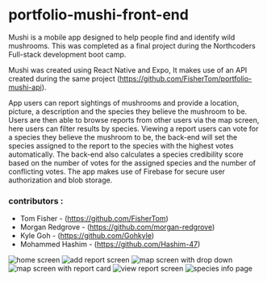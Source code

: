 # portfolio-mushi-front-end

Mushi is a mobile app designed to help people find and identify wild mushrooms. This was completed as a final project during the Northcoders Full-stack development boot camp.

Mushi was created using React Native and Expo, It makes use of an API created during the same project (https://github.com/FisherTom/portfolio-mushi-api).

App users can report sightings of mushrooms and provide a location, picture, a description and the species they believe the mushroom to be.
Users are then able to browse reports from other users via the map screen, here users can filter results by species.
Viewing a report users can vote for a species they believe the mushroom to be, the back-end will set the species assigned to the report to the species with the highest votes automatically.
The back-end also calculates a species credibility score based on the number of votes for the assigned species and the number of conflicting votes.
The app makes use of Firebase for secure user authorization and blob storage.

### contributors :

- Tom Fisher - (https://github.com/FisherTom)
- Morgan Redgrove - (https://github.com/morgan-redgrove)
- Kyle Goh - (https://github.com/Gohkyle)
- Mohammed Hashim - (https://github.com/Hashim-47)

![home screen](https://github.com/FisherTom/portfolio-mushi-front-end/blob/main/screenshots/Screenshot_20230308-111907.jpg?raw=true)
![add report screen](https://github.com/FisherTom/portfolio-mushi-front-end/blob/main/screenshots/Screenshot_20230308-111819.jpg?raw=true)
![map screen with drop down](https://github.com/FisherTom/portfolio-mushi-front-end/blob/main/screenshots/Screenshot_20230308-111854.jpg?raw=true)
![map screen with report card](https://github.com/FisherTom/portfolio-mushi-front-end/blob/main/screenshots/Screenshot_20230308-112027.jpg?raw=true)
![view report screen](https://github.com/FisherTom/portfolio-mushi-front-end/blob/main/screenshots/Screenshot_20230308-112038.jpg?raw=true)
![species info page](https://github.com/FisherTom/portfolio-mushi-front-end/blob/main/screenshots/Screenshot_20230308-111914.jpg?raw=true)
